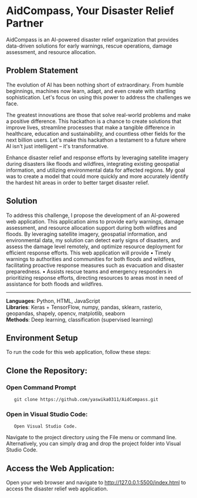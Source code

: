 # AidCompass, Your Disaster Relief Partner

AidCompass is an AI-powered disaster relief organization that provides data-driven solutions for early warnings, rescue operations, damage assessment, and resource allocation.

## Problem Statement
The evolution of AI has been nothing short of extraordinary. From humble beginnings, machines now learn, adapt, and even create with startling sophistication.  Let's focus on using this power to address the challenges we face. 

The greatest innovations are those that solve real-world problems and make a positive difference. This hackathon is a chance to create solutions that improve lives, streamline processes that make a tangible difference in healthcare, education and sustainability, and countless other fields for the next billion users. Let's make this hackathon a testament to a future where AI isn't just intelligent – it's transformative.

 Enhance disaster relief and response efforts by leveraging satellite imagery during disasters like floods and wildfires, integrating existing geospatial information, and utilizing environmental data for affected regions.
My goal was to create a model that could more quickly and more accurately identify the hardest hit areas in order to better target disaster relief.


## Solution

To address this challenge, I propose the development of an AI-powered web application. This application aims to provide early warnings, damage assessment, and resource allocation support during both wildfires and floods. By leveraging satellite imagery, geospatial information, and environmental data, my solution can detect early signs of disasters, and assess the damage level remotely, and optimize resource deployment for efficient response efforts. This web application will provide 
•	Timely warnings to authorities and communities for both floods and wildfires, facilitating proactive response measures such as evacuation and disaster preparedness.
•	Assists rescue teams and emergency responders in prioritizing response efforts, directing resources to areas most in need of assistance for both floods and wildfires.



-----
**Languages**: Python, HTML, JavaScript  
**Libraries**: Keras + TensorFlow, numpy, pandas, sklearn, rasterio, geopandas, shapely, opencv, matplotlib, seaborn  
**Methods**: Deep learning, classification (supervised learning)  


## Environment Setup
 To run the code for this web application, follow these steps:

## Clone the Repository:
### Open Command Prompt
       git clone https://github.com/yaswika0311/AidCompass.git
      
### Open in Visual Studio Code:
       Open Visual Studio Code.
Navigate to the project directory using the File menu or command line.
Alternatively, you can simply drag and drop the project folder into Visual Studio Code.

## Access the Web Application:
   Open your web browser and navigate to http://127.0.0.1:5500/index.html to access the disaster relief web application.

